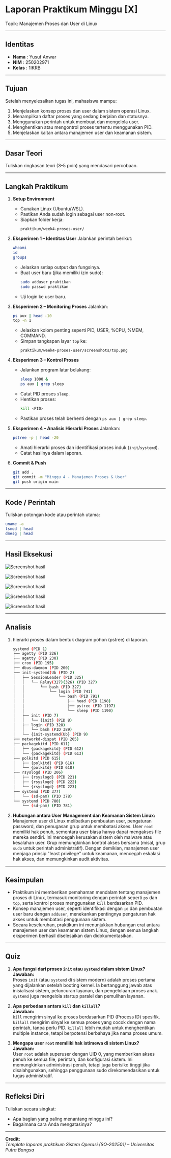
# Laporan Praktikum Minggu [X]
Topik: Manajemen Proses dan User di Linux  

---

## Identitas
- **Nama**  : Yusuf Anwar
- **NIM**   : 250202971
- **Kelas** : 1IKRB

---

## Tujuan
Setelah menyelesaikan tugas ini, mahasiswa mampu:
1. Menjelaskan konsep proses dan user dalam sistem operasi Linux.  
2. Menampilkan daftar proses yang sedang berjalan dan statusnya.  
3. Menggunakan perintah untuk membuat dan mengelola user.  
4. Menghentikan atau mengontrol proses tertentu menggunakan PID.  
5. Menjelaskan kaitan antara manajemen user dan keamanan sistem. 

---

## Dasar Teori
Tuliskan ringkasan teori (3–5 poin) yang mendasari percobaan.

---

## Langkah Praktikum
1. **Setup Environment**
   - Gunakan Linux (Ubuntu/WSL).  
   - Pastikan Anda sudah login sebagai user non-root.  
   - Siapkan folder kerja:
     ```
     praktikum/week4-proses-user/
     ```

2. **Eksperimen 1 – Identitas User**
   Jalankan perintah berikut:
   ```bash
   whoami
   id
   groups
   ```
   - Jelaskan setiap output dan fungsinya.  
   - Buat user baru (jika memiliki izin sudo):
     ```bash
     sudo adduser praktikan
     sudo passwd praktikan
     ```
   - Uji login ke user baru.

3. **Eksperimen 2 – Monitoring Proses**
   Jalankan:
   ```bash
   ps aux | head -10
   top -n 1
   ```
   - Jelaskan kolom penting seperti PID, USER, %CPU, %MEM, COMMAND.  
   - Simpan tangkapan layar `top` ke:
     ```
     praktikum/week4-proses-user/screenshots/top.png
     ```

4. **Eksperimen 3 – Kontrol Proses**
   - Jalankan program latar belakang:
     ```bash
     sleep 1000 &
     ps aux | grep sleep
     ```
   - Catat PID proses `sleep`.  
   - Hentikan proses:
     ```bash
     kill <PID>
     ```
   - Pastikan proses telah berhenti dengan `ps aux | grep sleep`.

5. **Eksperimen 4 – Analisis Hierarki Proses**
   Jalankan:
   ```bash
   pstree -p | head -20
   ```
   - Amati hierarki proses dan identifikasi proses induk (`init`/`systemd`).  
   - Catat hasilnya dalam laporan.

6. **Commit & Push**
   ```bash
   git add .
   git commit -m "Minggu 4 - Manajemen Proses & User"
   git push origin main
   ```

---

## Kode / Perintah
Tuliskan potongan kode atau perintah utama:
```bash
uname -a
lsmod | head
dmesg | head
```

---

## Hasil Eksekusi
![Screenshot hasil](screenshots/userlinux.png)

![Screenshot hasil](screenshots/userlinux1.png)

![Screenshot hasil](screenshots/userlinux2.png)

![Screenshot hasil](screenshots/userlinux3.png)

![Screenshot hasil](screenshots/userlinux4.png)

---

## Analisis
1.  hierarki proses dalam bentuk diagram pohon (pstree) di laporan.
   
    ``` bash
    systemd (PID 1)
    ├── agetty (PID 226)
    ├── agetty (PID 230)
    ├── cron (PID 195)
    ├── dbus-daemon (PID 200)
    ├── init-systemd(Ub (PID 2)
    │   ├── SessionLeader (PID 325)
    │   │   └── Relay(327)(326) (PID 327)
    │   │       └── bash (PID 327)
    │   │           └── login (PID 741)
    │   │               └── bash (PID 791)
    │   │                   ├── head (PID 1198)
    │   │                   ├── pstree (PID 1197)
    │   │                   └── sleep (PID 1190)
    │   ├── init (PID 7)
    │   │   └── {init} (PID 8)
    │   ├── login (PID 328)
    │   │   └── bash (PID 389)
    │   └── {init-systemd(Ub} (PID 9)
    ├── networkd-dispat (PID 205)
    ├── packagekitd (PID 611)
    │   ├── {packagekitd} (PID 612)
    │   └── {packagekitd} (PID 613)
    ├── polkitd (PID 615)
    │   ├── {polkitd} (PID 616)
    │   └── {polkitd} (PID 618)
    ├── rsyslogd (PID 206)
    │   ├── {rsyslogd} (PID 221)
    │   ├── {rsyslogd} (PID 222)
    │   └── {rsyslogd} (PID 223)
    ├── systemd (PID 377)
    │   └── (sd-pam) (PID 378)
    └── systemd (PID 780)
        └── (sd-pam) (PID 781)
    
    ```
2. **Hubungan antara User Management dan Keamanan Sistem Linux:** Manajemen user di Linux melibatkan pembuatan user, pengaturan password, dan penugasan grup untuk membatasi akses. User `root` memiliki hak penuh, sementara user biasa hanya dapat mengakses file mereka sendiri. Ini mencegah kerusakan sistem oleh malware atau kesalahan user. Grup memungkinkan kontrol akses bersama (misal, grup `sudo` untuk perintah administratif). Dengan demikian, manajemen user menjaga prinsip "least privilege" untuk keamanan, mencegah eskalasi hak akses, dan memungkinkan audit aktivitas.

---

## Kesimpulan
- Praktikum ini memberikan pemahaman mendalam tentang manajemen proses di Linux, termasuk monitoring dengan perintah seperti `ps` dan `top`, serta kontrol proses menggunakan `kill` berdasarkan PID.
- Konsep manajemen user, seperti identifikasi dengan `id` dan pembuatan user baru dengan `adduser`, menekankan pentingnya pengaturan hak akses untuk membatasi penggunaan sistem.
- Secara keseluruhan, praktikum ini menunjukkan hubungan erat antara manajemen user dan keamanan sistem Linux, dengan semua langkah eksperimen berhasil diselesaikan dan didokumentasikan.

---

## Quiz
1. **Apa fungsi dari proses `init` atau `systemd` dalam sistem Linux?**  
    **Jawaban:**  
Proses `init` (atau `systemd` di sistem modern) adalah proses pertama yang dijalankan setelah booting kernel. Ia bertanggung jawab atas inisialisasi sistem, peluncuran layanan, dan pengelolaan proses anak. `systemd` juga mengelola startup paralel dan pemulihan layanan.

2. **Apa perbedaan antara `kill` dan `killall`?**  
   **Jawaban:**  
`kill` mengirim sinyal ke proses berdasarkan PID (Process ID) spesifik. `killall` mengirim sinyal ke semua proses yang cocok dengan nama perintah, tanpa perlu PID. `killall` lebih mudah untuk menghentikan multiple instance, tetapi berpotensi berbahaya jika nama proses umum.

3. **Mengapa user `root` memiliki hak istimewa di sistem Linux?**  
    **Jawaban:**  
User `root` adalah superuser dengan UID 0, yang memberikan akses penuh ke semua file, perintah, dan konfigurasi sistem. Ini memungkinkan administrasi penuh, tetapi juga berisiko tinggi jika disalahgunakan, sehingga penggunaan sudo direkomendasikan untuk tugas administratif.
  
---

## Refleksi Diri
Tuliskan secara singkat:
- Apa bagian yang paling menantang minggu ini?  
- Bagaimana cara Anda mengatasinya?  

---

**Credit:**  
_Template laporan praktikum Sistem Operasi (SO-202501) – Universitas Putra Bangsa_
